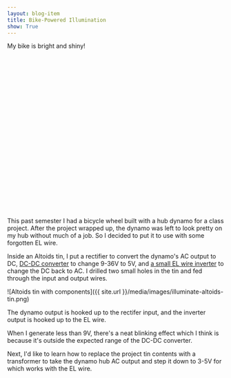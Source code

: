 ```yaml
---
layout: blog-item
title: Bike-Powered Illumination
show: True
---
```


My bike is bright and shiny!

<object style="height: 390px; width: 640px"><param name="movie" value="http://www.youtube.com/v/GSZaWNels7E?version=3&feature=player_detailpage"><param name="allowFullScreen" value="true"><param name="allowScriptAccess" value="always"><embed src="http://www.youtube.com/v/GSZaWNels7E?version=3&feature=player_detailpage" type="application/x-shockwave-flash" allowfullscreen="true" allowScriptAccess="always" width="640" height="360"></object>

This past semester I had a bicycle wheel built with a hub dynamo for a class project. After the project wrapped up, the dynamo was left to look pretty on my hub without much of a job. So I decided to put it to use with some forgotten EL wire.

Inside an Altoids tin, I put a rectifier to convert the dynamo's AC output to DC, [DC-DC converter](http://www.ebay.com/itm/LM2577-DC-DC-Power-Supply-Step-up-Module-25W-Heatsink-/260775477112?pt=LH_DefaultDomain_0&hash=item3cb76dff78) to change 9-36V to 5V, and [a small EL wire inverter](http://www.coolight.com/product-p/ifw-3294.htm) to change the DC back to AC. I drilled two small holes in the tin and fed through the input and output wires.

![Altoids tin with components]({{ site.url }}/media/images/illuminate-altoids-tin.png)

The dynamo output is hooked up to the rectifer input, and the inverter output is hooked up to the EL wire.

When I generate less than 9V, there's a neat blinking effect which I think is because it's outside the expected range of the DC-DC converter.

Next, I'd like to learn how to replace the project tin contents with a transformer to take the dynamo hub AC output and step it down to 3-5V for which works with the EL wire.

